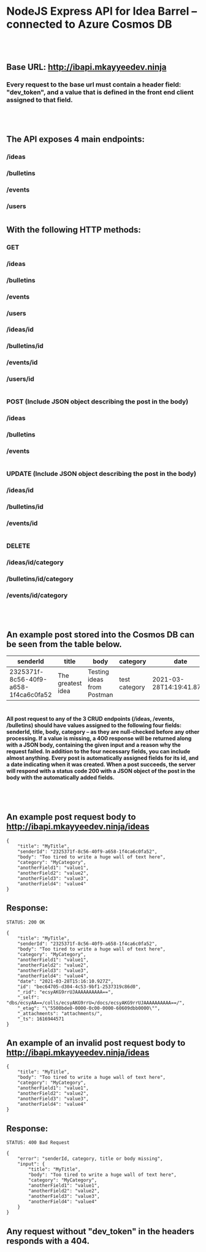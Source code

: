 # NodeJS Express API for Idea Barrel – connected to Azure Cosmos DB
<br></br>

## Base URL: http://ibapi.mkayyeedev.ninja

### Every request to the base url must contain a header field: "dev_token", and a value that is defined in the front end client assigned to that field. 
<br></br> 


## The API exposes 4 main endpoints:

### /ideas
### /bulletins
### /events
### /users

#
## With the following HTTP methods:

### **GET**
### /ideas
### /bulletins
### /events
### /users
### /ideas/id
### /bulletins/id
### /events/id
### /users/id
#

### **POST** (Include JSON object describing the post in the body)
### /ideas
### /bulletins
### /events
#

### **UPDATE** (Include JSON object describing the post in the body)
### /ideas/id
### /bulletins/id
### /events/id
#

### **DELETE**
### /ideas/id/category
### /bulletins/id/category
### /events/id/category

<br></br>
## An example post stored into the Cosmos DB can be seen from the table below.

|senderId|title|body|category|date|id|
|--------|-----|----|--------|----|--|
|2325371f-8c56-40f9-a658-1f4ca6c0fa52|The greatest idea|Testing ideas from Postman|test category|2021-03-28T14:19:41.875Z|"22d4a7ad-624a-4f7e-9c7d-efff1e47c2d6"|

#
#### All post request to any of the 3 CRUD endpoints (/ideas, /events, /bulletins) should have values assigned to the following four fields: **senderId, title, body, category** – as they are null-checked before any other processing. If a value is missing, a 400 response will be returned along with a JSON body, containing the given input and a reason why the request failed. In addition to the four necessary fields, you can include almost anything. Every post is automatically assigned fields for its **id**, and a **date** indicating when it was created. When a post succeeds, the server will respond with a status code 200 with a JSON object of the post in the body with the automatically added fields.

<br></br>
## An example post request body to http://ibapi.mkayyeedev.ninja/ideas

```
{
    "title": "MyTitle",
    "senderId": "2325371f-8c56-40f9-a658-1f4ca6c0fa52",
    "body": "Too tired to write a huge wall of text here",
    "category": "MyCategory",
    "anotherField1": "value1",
    "anotherField2": "value2",
    "anotherField3": "value3",
    "anotherField4": "value4"
}
```
## Response:
```
STATUS: 200 OK

{
    "title": "MyTitle",
    "senderId": "2325371f-8c56-40f9-a658-1f4ca6c0fa52",
    "body": "Too tired to write a huge wall of text here",
    "category": "MyCategory",
    "anotherField1": "value1",
    "anotherField2": "value2",
    "anotherField3": "value3",
    "anotherField4": "value4",
    "date": "2021-03-28T15:16:10.927Z",
    "id": "bec64705-d304-4c53-9bf1-2537319c86d0",
    "_rid": "ecsyAKG9rrUJAAAAAAAAAA==",
    "_self": "dbs/ecsyAA==/colls/ecsyAKG9rrU=/docs/ecsyAKG9rrUJAAAAAAAAAA==/",
    "_etag": "\"5500bde0-0000-0c00-0000-60609dbb0000\"",
    "_attachments": "attachments/",
    "_ts": 1616944571
}
```


## An example of an invalid post request body to http://ibapi.mkayyeedev.ninja/ideas

```
{
    "title": "MyTitle",
    "body": "Too tired to write a huge wall of text here",
    "category": "MyCategory",
    "anotherField1": "value1",
    "anotherField2": "value2",
    "anotherField3": "value3",
    "anotherField4": "value4"
}
```
## Response:
```
STATUS: 400 Bad Request

{
    "error": "senderId, category, title or body missing",
    "input": {
        "title": "MyTitle",
        "body": "Too tired to write a huge wall of text here",
        "category": "MyCategory",
        "anotherField1": "value1",
        "anotherField2": "value2",
        "anotherField3": "value3",
        "anotherField4": "value4"
    }
}
```
## Any request without "dev_token" in the headers responds with a 404.
